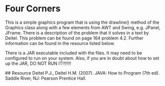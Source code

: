 # Four Corners 

<p>  This is a simple graphics program that is using the drawline() method of the Graphics class along with a few elements from AWT and Swing, e.g. JPanel, JFrame.  There is a description of the problem that it solves in a text by Deitel.  This problem can be found on page 164 problem 4.2.   Further information can be found in the resource listed below.
</p>
<p>There is a JAR executable included with the files.  It may need to be configured to run on your system.  Also, if you are in doubt about how to set up the JAR, DO NOT RUN IT!!!!!!!</p> 
## Resource 
Deitel P.J., Deitel H.M. (2007).  JAVA: How to Program (7th ed).  Saddle River, NJ: Pearson Prentice Hall.
